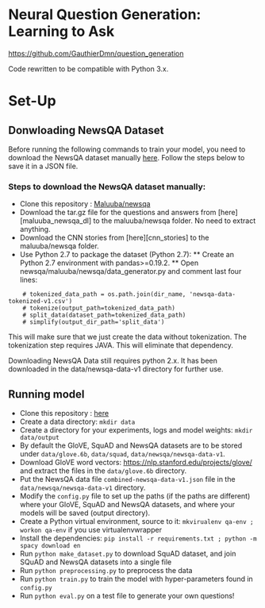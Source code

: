 # Neural Question Generation: Learning to Ask

https://github.com/GauthierDmn/question_generation

Code rewritten to be compatible with Python 3.x.


# Set-Up
## Donwloading NewsQA Dataset
Before running the following commands to train your model, you need to download the NewsQA dataset manually [here](https://github.com/Maluuba/newsqa). Follow the steps below to save it in a JSON file.

### Steps to download the NewsQA dataset manually:
* Clone this repository : [Maluuba/newsqa](https://github.com/Maluuba/newsqa)
* Download the tar.gz file for the questions and answers from [here][maluuba_newsqa_dl] to the maluuba/newsqa folder. No need to extract anything.
* Download the CNN stories from [here][cnn_stories] to the maluuba/newsqa folder.
* Use Python 2.7 to package the dataset (Python 2.7):
** Create an Python 2.7 environment with pandas>=0.19.2.
** Open newsqa/maluuba/newsqa/data_generator.py and comment last four lines:
```
    # tokenized_data_path = os.path.join(dir_name, 'newsqa-data-tokenized-v1.csv')
    # tokenize(output_path=tokenized_data_path)
    # split_data(dataset_path=tokenized_data_path)
    # simplify(output_dir_path='split_data')
```
This will make sure that we just create the data without tokenization. The tokenization step requires JAVA. This will eliminate that dependency.

Downloading NewsQA Data still requires python 2.x. It has been downloaded in the data/newsqa-data-v1 directory for further use.


## Running model

* Clone this repository : [here](https://github.com/GauthierDmn/question_generation)
* Create a data directory: `mkdir data`
* Create a directory for your experiments, logs and model weights: `mkdir data/output`
* By default the GloVE, SquAD and NewsQA datasets are to be stored under 
`data/glove.6b`, `data/squad`, `data/newsqa/newsqa-data-v1`.
* Download GloVE word vectors: https://nlp.stanford.edu/projects/glove/ and extract the files in the `data/glove.6b` directory.
* Put the NewsQA data file `combined-newsqa-data-v1.json` file in the `data/newsqa/newsqa-data-v1` directory. 
* Modify the `config.py` file to set up the paths (if the paths are different) where your GloVE, SquAD and NewsQA datasets, and where your models will be saved (output directory).
* Create a Python virtual environment, source to it: `mkvirualenv qa-env ; workon qa-env` if you use virtualenvwrapper
* Install the dependencies: `pip install -r requirements.txt ; python -m spacy download en`
* Run `python make_dataset.py` to download SquAD dataset, and join SQuAD and NewsQA datasets into a single file
* Run `python preprocessing.py` to preprocess the data
* Run `python train.py` to train the model with hyper-parameters found in `config.py`
* Run `python eval.py` on a test file to generate your own questions!




